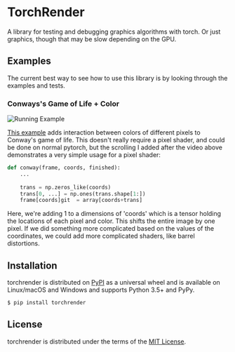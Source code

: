 # TorchRender

A library for testing and debugging graphics algorithms with torch. Or just graphics, though that may be slow depending on the GPU.

## Examples

The current best way to see how to use this library is by looking through the examples and tests.

### Conways's Game of Life + Color

![Running Example](https://thumbs.gfycat.com/GrotesqueComposedIndigobunting-size_restricted.gif)

[This example](https://github.com/SimLeek/TorchRender/blob/master/examples/interactive_test_pixel_shader.py) adds interaction between colors of different pixels to Conway's game of life. This doesn't really require a pixel shader, and could be done on normal pytorch, but the scrolling I added after the video above demonstrates a very simple usage for a pixel shader:

```python
def conway(frame, coords, finished):
    ...
    
    trans = np.zeros_like(coords)
    trans[0, ...] = np.ones(trans.shape[1:])
    frame[coords]git  = array[coords+trans]
```

Here, we're adding 1 to a dimensions of 'coords' which is a tensor holding the locations of each pixel and color. This shifts the entire image by one pixel. If we did something more complicated based on the values of the coordinates, we could add more complicated shaders, like barrel distortions.

## Installation

torchrender is distributed on [PyPI](https://pypi.org) as a universal
wheel and is available on Linux/macOS and Windows and supports
Python 3.5+ and PyPy.

```bash
$ pip install torchrender
```

## License

torchrender is distributed under the terms of the
[MIT License](https://choosealicense.com/licenses/mit>).
